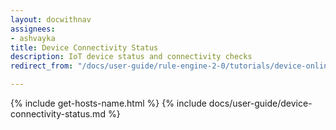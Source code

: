 ```yaml
---
layout: docwithnav
assignees:
- ashvayka
title: Device Connectivity Status
description: IoT device status and connectivity checks
redirect_from: "/docs/user-guide/rule-engine-2-0/tutorials/device-online-offline/"

---
```


{% include get-hosts-name.html %}
{% include docs/user-guide/device-connectivity-status.md %}

 


 
    
